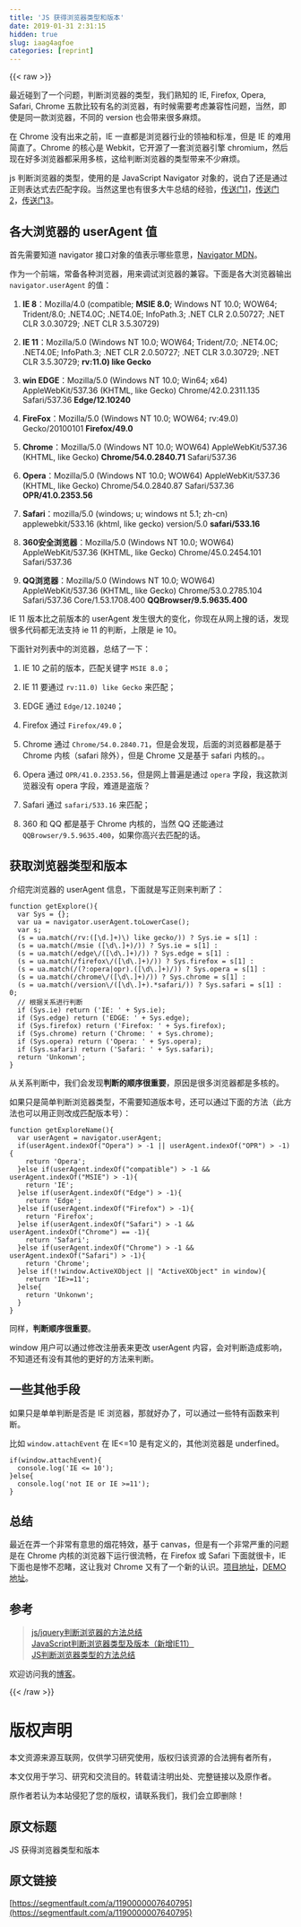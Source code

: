 ```yaml
---
title: 'JS 获得浏览器类型和版本' 
date: 2019-01-31 2:31:15
hidden: true
slug: iaag4agfoe
categories: [reprint]
---
```


{{< raw >}}

                    
<p>最近碰到了一个问题，判断浏览器的类型，我们熟知的 IE, Firefox, Opera, Safari, Chrome 五款比较有名的浏览器，有时候需要考虑兼容性问题，当然，即使是同一款浏览器，不同的 version 也会带来很多麻烦。</p>
<p>在 Chrome 没有出来之前，IE 一直都是浏览器行业的领袖和标准，但是 IE 的难用简直了。Chrome 的核心是 Webkit，它开源了一套浏览器引擎 chromium，然后现在好多浏览器都采用多核，这给判断浏览器的类型带来不少麻烦。</p>
<p>js 判断浏览器的类型，使用的是 JavaScript Navigator 对象的，说白了还是通过正则表达式去匹配字段。当然这里也有很多大牛总结的经验，<a href="https://segmentfault.com/a/1190000000502973">传送门1</a>，<a href="http://keenwon.com/851.html" rel="nofollow noreferrer" target="_blank">传送门2</a>，<a href="http://www.xiariboke.com/design/2904.html" rel="nofollow noreferrer" target="_blank">传送门3</a>。</p>
<h2 id="articleHeader0">各大浏览器的 userAgent 值</h2>
<p>首先需要知道 navigator 接口对象的值表示哪些意思，<a href="https://developer.mozilla.org/zh-CN/docs/Web/API/Navigator" rel="nofollow noreferrer" target="_blank">Navigator MDN</a>。</p>
<p>作为一个前端，常备各种浏览器，用来调试浏览器的兼容。下面是各大浏览器输出 <code>navigator.userAgent</code> 的值：</p>
<ol>
<li><p><strong>IE 8</strong>：Mozilla/4.0 (compatible; <strong>MSIE 8.0</strong>; Windows NT 10.0; WOW64; Trident/8.0; .NET4.0C; .NET4.0E; InfoPath.3; .NET CLR 2.0.50727; .NET CLR 3.0.30729; .NET CLR 3.5.30729)</p></li>
<li><p><strong>IE 11</strong>：Mozilla/5.0 (Windows NT 10.0; WOW64; Trident/7.0; .NET4.0C; .NET4.0E; InfoPath.3; .NET CLR 2.0.50727; .NET CLR 3.0.30729; .NET CLR 3.5.30729; <strong>rv:11.0) like Gecko</strong></p></li>
<li><p><strong>win EDGE</strong>：Mozilla/5.0 (Windows NT 10.0; Win64; x64) AppleWebKit/537.36 (KHTML, like Gecko) Chrome/42.0.2311.135 Safari/537.36 <strong>Edge/12.10240</strong></p></li>
<li><p><strong>FireFox</strong>：Mozilla/5.0 (Windows NT 10.0; WOW64; rv:49.0) Gecko/20100101 <strong>Firefox/49.0</strong></p></li>
<li><p><strong>Chrome</strong>：Mozilla/5.0 (Windows NT 10.0; WOW64) AppleWebKit/537.36 (KHTML, like Gecko) <strong>Chrome/54.0.2840.71</strong> Safari/537.36</p></li>
<li><p><strong>Opera</strong>：Mozilla/5.0 (Windows NT 10.0; WOW64) AppleWebKit/537.36 (KHTML, like Gecko) Chrome/54.0.2840.87 Safari/537.36 <strong>OPR/41.0.2353.56</strong></p></li>
<li><p><strong>Safari</strong>：mozilla/5.0 (windows; u; windows nt 5.1; zh-cn) applewebkit/533.16 (khtml, like gecko) version/5.0 <strong>safari/533.16</strong></p></li>
<li><p><strong>360安全浏览器</strong>：Mozilla/5.0 (Windows NT 10.0; WOW64) AppleWebKit/537.36 (KHTML, like Gecko) Chrome/45.0.2454.101 Safari/537.36</p></li>
<li><p><strong>QQ浏览器</strong>：Mozilla/5.0 (Windows NT 10.0; WOW64) AppleWebKit/537.36 (KHTML, like Gecko) Chrome/53.0.2785.104 Safari/537.36 Core/1.53.1708.400 <strong>QQBrowser/9.5.9635.400</strong></p></li>
</ol>
<p>IE 11 版本比之前版本的 userAgent 发生很大的变化，你现在从网上搜的话，发现很多代码都无法支持 ie 11 的判断，上限是 ie 10。</p>
<p>下面针对列表中的浏览器，总结了一下：</p>
<ol>
<li><p>IE 10 之前的版本，匹配关键字 <code>MSIE 8.0</code>；</p></li>
<li><p>IE 11 要通过 <code>rv:11.0) like Gecko</code> 来匹配；</p></li>
<li><p>EDGE 通过 <code>Edge/12.10240</code>；</p></li>
<li><p>Firefox 通过 <code>Firefox/49.0</code>；</p></li>
<li><p>Chrome 通过 <code>Chrome/54.0.2840.71</code>，但是会发现，后面的浏览器都是基于 Chrome 内核（safari 除外），但是 Chrome 又是基于 safari 内核的。。</p></li>
<li><p>Opera 通过 <code>OPR/41.0.2353.56</code>，但是网上普遍是通过 <code>opera</code> 字段，我这款浏览器没有 opera 字段，难道是盗版？</p></li>
<li><p>Safari 通过 <code>safari/533.16</code> 来匹配；</p></li>
<li><p>360 和 QQ 都是基于 Chrome 内核的，当然 QQ 还能通过 <code>QQBrowser/9.5.9635.400</code>，如果你高兴去匹配的话。</p></li>
</ol>
<h2 id="articleHeader1">获取浏览器类型和版本</h2>
<p>介绍完浏览器的 userAgent 信息，下面就是写正则来判断了：</p>
<div class="widget-codetool" style="display:none;">
      <div class="widget-codetool--inner">
      <span class="selectCode code-tool" data-toggle="tooltip" data-placement="top" title="" data-original-title="全选"></span>
      <span type="button" class="copyCode code-tool" data-toggle="tooltip" data-placement="top" data-clipboard-text="function getExplore(){
  var Sys = {};  
  var ua = navigator.userAgent.toLowerCase();  
  var s;  
  (s = ua.match(/rv:([\d.]+)\) like gecko/)) ? Sys.ie = s[1] :
  (s = ua.match(/msie ([\d\.]+)/)) ? Sys.ie = s[1] :  
  (s = ua.match(/edge\/([\d\.]+)/)) ? Sys.edge = s[1] :
  (s = ua.match(/firefox\/([\d\.]+)/)) ? Sys.firefox = s[1] :  
  (s = ua.match(/(?:opera|opr).([\d\.]+)/)) ? Sys.opera = s[1] :  
  (s = ua.match(/chrome\/([\d\.]+)/)) ? Sys.chrome = s[1] :  
  (s = ua.match(/version\/([\d\.]+).*safari/)) ? Sys.safari = s[1] : 0;  
  // 根据关系进行判断
  if (Sys.ie) return ('IE: ' + Sys.ie);  
  if (Sys.edge) return ('EDGE: ' + Sys.edge);
  if (Sys.firefox) return ('Firefox: ' + Sys.firefox);  
  if (Sys.chrome) return ('Chrome: ' + Sys.chrome);  
  if (Sys.opera) return ('Opera: ' + Sys.opera);  
  if (Sys.safari) return ('Safari: ' + Sys.safari);
  return 'Unkonwn';
}" title="" data-original-title="复制"></span>
      <span type="button" class="saveToNote code-tool" data-toggle="tooltip" data-placement="top" title="" data-original-title="放进笔记"></span>
      </div>
      </div><pre class="javascript hljs"><code class="javascript"><span class="hljs-function"><span class="hljs-keyword">function</span> <span class="hljs-title">getExplore</span>(<span class="hljs-params"></span>)</span>{
  <span class="hljs-keyword">var</span> Sys = {};  
  <span class="hljs-keyword">var</span> ua = navigator.userAgent.toLowerCase();  
  <span class="hljs-keyword">var</span> s;  
  (s = ua.match(<span class="hljs-regexp">/rv:([\d.]+)\) like gecko/</span>)) ? Sys.ie = s[<span class="hljs-number">1</span>] :
  (s = ua.match(<span class="hljs-regexp">/msie ([\d\.]+)/</span>)) ? Sys.ie = s[<span class="hljs-number">1</span>] :  
  (s = ua.match(<span class="hljs-regexp">/edge\/([\d\.]+)/</span>)) ? Sys.edge = s[<span class="hljs-number">1</span>] :
  (s = ua.match(<span class="hljs-regexp">/firefox\/([\d\.]+)/</span>)) ? Sys.firefox = s[<span class="hljs-number">1</span>] :  
  (s = ua.match(<span class="hljs-regexp">/(?:opera|opr).([\d\.]+)/</span>)) ? Sys.opera = s[<span class="hljs-number">1</span>] :  
  (s = ua.match(<span class="hljs-regexp">/chrome\/([\d\.]+)/</span>)) ? Sys.chrome = s[<span class="hljs-number">1</span>] :  
  (s = ua.match(<span class="hljs-regexp">/version\/([\d\.]+).*safari/</span>)) ? Sys.safari = s[<span class="hljs-number">1</span>] : <span class="hljs-number">0</span>;  
  <span class="hljs-comment">// 根据关系进行判断</span>
  <span class="hljs-keyword">if</span> (Sys.ie) <span class="hljs-keyword">return</span> (<span class="hljs-string">'IE: '</span> + Sys.ie);  
  <span class="hljs-keyword">if</span> (Sys.edge) <span class="hljs-keyword">return</span> (<span class="hljs-string">'EDGE: '</span> + Sys.edge);
  <span class="hljs-keyword">if</span> (Sys.firefox) <span class="hljs-keyword">return</span> (<span class="hljs-string">'Firefox: '</span> + Sys.firefox);  
  <span class="hljs-keyword">if</span> (Sys.chrome) <span class="hljs-keyword">return</span> (<span class="hljs-string">'Chrome: '</span> + Sys.chrome);  
  <span class="hljs-keyword">if</span> (Sys.opera) <span class="hljs-keyword">return</span> (<span class="hljs-string">'Opera: '</span> + Sys.opera);  
  <span class="hljs-keyword">if</span> (Sys.safari) <span class="hljs-keyword">return</span> (<span class="hljs-string">'Safari: '</span> + Sys.safari);
  <span class="hljs-keyword">return</span> <span class="hljs-string">'Unkonwn'</span>;
}</code></pre>
<p>从关系判断中，我们会发现<strong>判断的顺序很重要</strong>，原因是很多浏览器都是多核的。</p>
<p>如果只是简单判断浏览器类型，不需要知道版本号，还可以通过下面的方法（此方法也可以用正则改成匹配版本号）：</p>
<div class="widget-codetool" style="display:none;">
      <div class="widget-codetool--inner">
      <span class="selectCode code-tool" data-toggle="tooltip" data-placement="top" title="" data-original-title="全选"></span>
      <span type="button" class="copyCode code-tool" data-toggle="tooltip" data-placement="top" data-clipboard-text="function getExploreName(){
  var userAgent = navigator.userAgent;
  if(userAgent.indexOf(&quot;Opera&quot;) > -1 || userAgent.indexOf(&quot;OPR&quot;) > -1){
    return 'Opera';
  }else if(userAgent.indexOf(&quot;compatible&quot;) > -1 &amp;&amp; userAgent.indexOf(&quot;MSIE&quot;) > -1){
    return 'IE';
  }else if(userAgent.indexOf(&quot;Edge&quot;) > -1){
    return 'Edge';
  }else if(userAgent.indexOf(&quot;Firefox&quot;) > -1){
    return 'Firefox';
  }else if(userAgent.indexOf(&quot;Safari&quot;) > -1 &amp;&amp; userAgent.indexOf(&quot;Chrome&quot;) == -1){
    return 'Safari';
  }else if(userAgent.indexOf(&quot;Chrome&quot;) > -1 &amp;&amp; userAgent.indexOf(&quot;Safari&quot;) > -1){
    return 'Chrome';
  }else if(!!window.ActiveXObject || &quot;ActiveXObject&quot; in window){
    return 'IE>=11';
  }else{
    return 'Unkonwn';
  }
}" title="" data-original-title="复制"></span>
      <span type="button" class="saveToNote code-tool" data-toggle="tooltip" data-placement="top" title="" data-original-title="放进笔记"></span>
      </div>
      </div><pre class="javascript hljs"><code class="javascript"><span class="hljs-function"><span class="hljs-keyword">function</span> <span class="hljs-title">getExploreName</span>(<span class="hljs-params"></span>)</span>{
  <span class="hljs-keyword">var</span> userAgent = navigator.userAgent;
  <span class="hljs-keyword">if</span>(userAgent.indexOf(<span class="hljs-string">"Opera"</span>) &gt; <span class="hljs-number">-1</span> || userAgent.indexOf(<span class="hljs-string">"OPR"</span>) &gt; <span class="hljs-number">-1</span>){
    <span class="hljs-keyword">return</span> <span class="hljs-string">'Opera'</span>;
  }<span class="hljs-keyword">else</span> <span class="hljs-keyword">if</span>(userAgent.indexOf(<span class="hljs-string">"compatible"</span>) &gt; <span class="hljs-number">-1</span> &amp;&amp; userAgent.indexOf(<span class="hljs-string">"MSIE"</span>) &gt; <span class="hljs-number">-1</span>){
    <span class="hljs-keyword">return</span> <span class="hljs-string">'IE'</span>;
  }<span class="hljs-keyword">else</span> <span class="hljs-keyword">if</span>(userAgent.indexOf(<span class="hljs-string">"Edge"</span>) &gt; <span class="hljs-number">-1</span>){
    <span class="hljs-keyword">return</span> <span class="hljs-string">'Edge'</span>;
  }<span class="hljs-keyword">else</span> <span class="hljs-keyword">if</span>(userAgent.indexOf(<span class="hljs-string">"Firefox"</span>) &gt; <span class="hljs-number">-1</span>){
    <span class="hljs-keyword">return</span> <span class="hljs-string">'Firefox'</span>;
  }<span class="hljs-keyword">else</span> <span class="hljs-keyword">if</span>(userAgent.indexOf(<span class="hljs-string">"Safari"</span>) &gt; <span class="hljs-number">-1</span> &amp;&amp; userAgent.indexOf(<span class="hljs-string">"Chrome"</span>) == <span class="hljs-number">-1</span>){
    <span class="hljs-keyword">return</span> <span class="hljs-string">'Safari'</span>;
  }<span class="hljs-keyword">else</span> <span class="hljs-keyword">if</span>(userAgent.indexOf(<span class="hljs-string">"Chrome"</span>) &gt; <span class="hljs-number">-1</span> &amp;&amp; userAgent.indexOf(<span class="hljs-string">"Safari"</span>) &gt; <span class="hljs-number">-1</span>){
    <span class="hljs-keyword">return</span> <span class="hljs-string">'Chrome'</span>;
  }<span class="hljs-keyword">else</span> <span class="hljs-keyword">if</span>(!!<span class="hljs-built_in">window</span>.ActiveXObject || <span class="hljs-string">"ActiveXObject"</span> <span class="hljs-keyword">in</span> <span class="hljs-built_in">window</span>){
    <span class="hljs-keyword">return</span> <span class="hljs-string">'IE&gt;=11'</span>;
  }<span class="hljs-keyword">else</span>{
    <span class="hljs-keyword">return</span> <span class="hljs-string">'Unkonwn'</span>;
  }
}</code></pre>
<p>同样，<strong>判断顺序很重要</strong>。</p>
<p>window 用户可以通过修改注册表来更改 userAgent 内容，会对判断造成影响，不知道还有没有其他的更好的方法来判断。</p>
<h2 id="articleHeader2">一些其他手段</h2>
<p>如果只是单单判断是否是 IE 浏览器，那就好办了，可以通过一些特有函数来判断。</p>
<p>比如 <code>window.attachEvent</code> 在 IE&lt;=10 是有定义的，其他浏览器是 underfined。</p>
<div class="widget-codetool" style="display:none;">
      <div class="widget-codetool--inner">
      <span class="selectCode code-tool" data-toggle="tooltip" data-placement="top" title="" data-original-title="全选"></span>
      <span type="button" class="copyCode code-tool" data-toggle="tooltip" data-placement="top" data-clipboard-text="if(window.attachEvent){
  console.log('IE <= 10');
}else{
  console.log('not IE or IE >=11');
}" title="" data-original-title="复制"></span>
      <span type="button" class="saveToNote code-tool" data-toggle="tooltip" data-placement="top" title="" data-original-title="放进笔记"></span>
      </div>
      </div><pre class="javascript hljs"><code class="javascript"><span class="hljs-keyword">if</span>(<span class="hljs-built_in">window</span>.attachEvent){
  <span class="hljs-built_in">console</span>.log(<span class="hljs-string">'IE &lt;= 10'</span>);
}<span class="hljs-keyword">else</span>{
  <span class="hljs-built_in">console</span>.log(<span class="hljs-string">'not IE or IE &gt;=11'</span>);
}</code></pre>
<h2 id="articleHeader3">总结</h2>
<p>最近在弄一个非常有意思的烟花特效，基于 canvas，但是有一个非常严重的问题是在 Chrome 内核的浏览器下运行很流畅，在 Firefox 或 Safari 下面就很卡，IE 下面也是惨不忍睹，这让我对 Chrome 又有了一个新的认识。<a href="https://github.com/songjinzhong/fireworks" rel="nofollow noreferrer" target="_blank">项目地址</a>，<a href="https://songjinzhong.github.io/fireworks/" rel="nofollow noreferrer" target="_blank">DEMO 地址</a>。</p>
<h2 id="articleHeader4">参考</h2>
<blockquote><p><a href="https://segmentfault.com/a/1190000000502973">js/jquery判断浏览器的方法总结</a><br><a href="http://keenwon.com/851.html" rel="nofollow noreferrer" target="_blank">JavaScript判断浏览器类型及版本（新增IE11）</a><br><a href="http://www.xiariboke.com/design/2904.html" rel="nofollow noreferrer" target="_blank">JS判断浏览器类型的方法总结</a></p></blockquote>
<p>欢迎访问我的<a href="http://yuren.space/blog" rel="nofollow noreferrer" target="_blank">博客</a>。</p>

                
{{< /raw >}}

# 版权声明
本文资源来源互联网，仅供学习研究使用，版权归该资源的合法拥有者所有，

本文仅用于学习、研究和交流目的。转载请注明出处、完整链接以及原作者。

原作者若认为本站侵犯了您的版权，请联系我们，我们会立即删除！

## 原文标题
JS 获得浏览器类型和版本

## 原文链接
[https://segmentfault.com/a/1190000007640795](https://segmentfault.com/a/1190000007640795)

